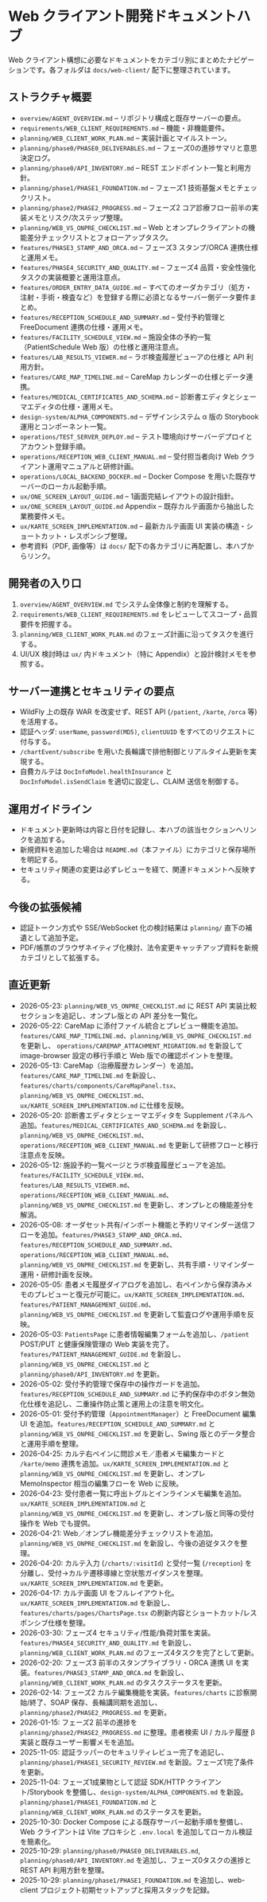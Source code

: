 # Web クライアント開発ドキュメントハブ

Web クライアント構想に必要なドキュメントをカテゴリ別にまとめたナビゲーションです。各フォルダは `docs/web-client/` 配下に整理されています。

## ストラクチャ概要
- `overview/AGENT_OVERVIEW.md` – リポジトリ構成と既存サーバーの要点。
- `requirements/WEB_CLIENT_REQUIREMENTS.md` – 機能・非機能要件。
- `planning/WEB_CLIENT_WORK_PLAN.md` – 実装計画とマイルストーン。
- `planning/phase0/PHASE0_DELIVERABLES.md` – フェーズ0の進捗サマリと意思決定ログ。
- `planning/phase0/API_INVENTORY.md` – REST エンドポイント一覧と利用方針。
- `planning/phase1/PHASE1_FOUNDATION.md` – フェーズ1 技術基盤メモとチェックリスト。
- `planning/phase2/PHASE2_PROGRESS.md` – フェーズ2 コア診療フロー前半の実装メモとリスク/次ステップ整理。
- `planning/WEB_VS_ONPRE_CHECKLIST.md` – Web とオンプレクライアントの機能差分チェックリストとフォローアップタスク。
- `features/PHASE3_STAMP_AND_ORCA.md` – フェーズ3 スタンプ/ORCA 連携仕様と運用メモ。
- `features/PHASE4_SECURITY_AND_QUALITY.md` – フェーズ4 品質・安全性強化タスクの実装概要と運用注意点。
- `features/ORDER_ENTRY_DATA_GUIDE.md` – すべてのオーダカテゴリ（処方・注射・手術・検査など）を登録する際に必須となるサーバー側データ要件まとめ。
- `features/RECEPTION_SCHEDULE_AND_SUMMARY.md` – 受付予約管理と FreeDocument 連携の仕様・運用メモ。
- `features/FACILITY_SCHEDULE_VIEW.md` – 施設全体の予約一覧（PatientSchedule Web 版）の仕様と運用注意点。
- `features/LAB_RESULTS_VIEWER.md` – ラボ検査履歴ビューアの仕様と API 利用方針。
- `features/CARE_MAP_TIMELINE.md` – CareMap カレンダーの仕様とデータ連携。
- `features/MEDICAL_CERTIFICATES_AND_SCHEMA.md` – 診断書エディタとシェーマエディタの仕様・運用メモ。
- `design-system/ALPHA_COMPONENTS.md` – デザインシステム α 版の Storybook 運用とコンポーネント一覧。
- `operations/TEST_SERVER_DEPLOY.md` – テスト環境向けサーバーデプロイとアカウント登録手順。
- `operations/RECEPTION_WEB_CLIENT_MANUAL.md` – 受付担当者向け Web クライアント運用マニュアルと研修計画。
- `operations/LOCAL_BACKEND_DOCKER.md` – Docker Compose を用いた既存サーバーのローカル起動手順。
- `ux/ONE_SCREEN_LAYOUT_GUIDE.md` – 1画面完結レイアウトの設計指針。
- `ux/ONE_SCREEN_LAYOUT_GUIDE.md` Appendix – 既存カルテ画面から抽出した業務要件メモ。
- `ux/KARTE_SCREEN_IMPLEMENTATION.md` – 最新カルテ画面 UI 実装の構造・ショートカット・レスポンシブ整理。
- 参考資料（PDF, 画像等）は `docs/` 配下の各カテゴリに再配置し、本ハブからリンク。

## 開発者の入り口
1. `overview/AGENT_OVERVIEW.md` でシステム全体像と制約を理解する。
2. `requirements/WEB_CLIENT_REQUIREMENTS.md` をレビューしてスコープ・品質要件を把握する。
3. `planning/WEB_CLIENT_WORK_PLAN.md` のフェーズ計画に沿ってタスクを進行する。
4. UI/UX 検討時は `ux/` 内ドキュメント（特に Appendix）と設計検討メモを参照する。

## サーバー連携とセキュリティの要点
- WildFly 上の既存 WAR を改変せず、REST API (`/patient`, `/karte`, `/orca` 等) を活用する。
- 認証ヘッダ: `userName`, `password(MD5)`, `clientUUID` をすべてのリクエストに付与する。
- `/chartEvent/subscribe` を用いた長輪講で排他制御とリアルタイム更新を実現する。
- 自費カルテは `DocInfoModel.healthInsurance` と `DocInfoModel.isSendClaim` を適切に設定し、CLAIM 送信を制御する。

## 運用ガイドライン
- ドキュメント更新時は内容と日付を記録し、本ハブの該当セクションへリンクを追加する。
- 新規資料を追加した場合は `README.md`（本ファイル）にカテゴリと保存場所を明記する。
- セキュリティ関連の変更は必ずレビューを経て、関連ドキュメントへ反映する。

## 今後の拡張候補
- 認証トークン方式や SSE/WebSocket 化の検討結果は `planning/` 直下の補遺として追加予定。
- PDF/帳票のブラウザネイティブ化検討、法令変更キャッチアップ資料を新規カテゴリとして拡張する。

## 直近更新
- 2026-05-23: `planning/WEB_VS_ONPRE_CHECKLIST.md` に REST API 実装比較セクションを追記し、オンプレ版との API 差分を一覧化。
- 2026-05-22: CareMap に添付ファイル統合とプレビュー機能を追加。`features/CARE_MAP_TIMELINE.md`、`planning/WEB_VS_ONPRE_CHECKLIST.md` を更新し、
  `operations/CAREMAP_ATTACHMENT_MIGRATION.md` を新設して image-browser 設定の移行手順と Web 版での確認ポイントを整理。
- 2026-05-13: CareMap（治療履歴カレンダー）を追加。`features/CARE_MAP_TIMELINE.md` を新設し、`features/charts/components/CareMapPanel.tsx`、
  `planning/WEB_VS_ONPRE_CHECKLIST.md`、`ux/KARTE_SCREEN_IMPLEMENTATION.md` に仕様を反映。
- 2026-05-20: 診断書エディタとシェーマエディタを Supplement パネルへ追加。`features/MEDICAL_CERTIFICATES_AND_SCHEMA.md` を新設し、`planning/WEB_VS_ONPRE_CHECKLIST.md`、`operations/RECEPTION_WEB_CLIENT_MANUAL.md` を更新して研修フローと移行注意点を反映。
- 2026-05-12: 施設予約一覧ページとラボ検査履歴ビューアを追加。`features/FACILITY_SCHEDULE_VIEW.md`、`features/LAB_RESULTS_VIEWER.md`、`operations/RECEPTION_WEB_CLIENT_MANUAL.md`、`planning/WEB_VS_ONPRE_CHECKLIST.md` を更新し、オンプレとの機能差分を解消。
- 2026-05-08: オーダセット共有/インポート機能と予約リマインダー送信フローを追加。`features/PHASE3_STAMP_AND_ORCA.md`、`features/RECEPTION_SCHEDULE_AND_SUMMARY.md`、`operations/RECEPTION_WEB_CLIENT_MANUAL.md`、`planning/WEB_VS_ONPRE_CHECKLIST.md` を更新し、共有手順・リマインダー運用・研修計画を反映。
- 2026-05-05: 患者メモ履歴ダイアログを追加し、右ペインから保存済みメモのプレビューと復元が可能に。`ux/KARTE_SCREEN_IMPLEMENTATION.md`、`features/PATIENT_MANAGEMENT_GUIDE.md`、`planning/WEB_VS_ONPRE_CHECKLIST.md` を更新して監査ログや運用手順を反映。
- 2026-05-03: `PatientsPage` に患者情報編集フォームを追加し、`/patient` POST/PUT と健康保険管理の Web 実装を完了。`features/PATIENT_MANAGEMENT_GUIDE.md` を新設し、`planning/WEB_VS_ONPRE_CHECKLIST.md` と `planning/phase0/API_INVENTORY.md` を更新。
- 2026-05-02: 受付予約管理で保存中の操作ガードを追加。`features/RECEPTION_SCHEDULE_AND_SUMMARY.md` に予約保存中のボタン無効化仕様を追記し、二重操作防止策と運用上の注意を明文化。
- 2026-05-01: 受付予約管理（`AppointmentManager`）と FreeDocument 編集 UI を追加。`features/RECEPTION_SCHEDULE_AND_SUMMARY.md` と `planning/WEB_VS_ONPRE_CHECKLIST.md` を更新し、Swing 版とのデータ整合と運用手順を整理。
- 2026-04-25: カルテ右ペインに問診メモ／患者メモ編集カードと `/karte/memo` 連携を追加。`ux/KARTE_SCREEN_IMPLEMENTATION.md` と `planning/WEB_VS_ONPRE_CHECKLIST.md` を更新し、オンプレ MemoInspector 相当の編集フローを Web に反映。
- 2026-04-23: 受付患者一覧に呼出トグルとインラインメモ編集を追加。`ux/KARTE_SCREEN_IMPLEMENTATION.md` と `planning/WEB_VS_ONPRE_CHECKLIST.md` を更新し、オンプレ版と同等の受付操作を Web でも提供。
- 2026-04-21: Web／オンプレ機能差分チェックリストを追加。`planning/WEB_VS_ONPRE_CHECKLIST.md` を新設し、今後の追従タスクを整理。
- 2026-04-20: カルテ入力 (`/charts/:visitId`) と受付一覧 (`/reception`) を分離し、受付→カルテ遷移導線と空状態ガイダンスを整理。`ux/KARTE_SCREEN_IMPLEMENTATION.md` を更新。
- 2026-04-17: カルテ画面 UI をフルレイアウト化。`ux/KARTE_SCREEN_IMPLEMENTATION.md` を新設し、`features/charts/pages/ChartsPage.tsx` の刷新内容とショートカット/レスポンシブ仕様を整理。
- 2026-03-30: フェーズ4 セキュリティ/性能/負荷対策を実装。`features/PHASE4_SECURITY_AND_QUALITY.md` を新設し、`planning/WEB_CLIENT_WORK_PLAN.md` のフェーズ4タスクを完了として更新。
- 2026-02-20: フェーズ3 前半のスタンプライブラリ・ORCA 連携 UI を実装。`features/PHASE3_STAMP_AND_ORCA.md` を新設し、`planning/WEB_CLIENT_WORK_PLAN.md` のタスクステータスを更新。
- 2026-02-14: フェーズ2 カルテ編集機能を実装。`features/charts` に診察開始/終了、SOAP 保存、長輪講同期を追加し、`planning/phase2/PHASE2_PROGRESS.md` を更新。
- 2026-01-15: フェーズ2 前半の進捗を `planning/phase2/PHASE2_PROGRESS.md` に整理。患者検索 UI / カルテ履歴 β 実装と既存ユーザー影響メモを追加。
- 2025-11-05: 認証ラッパーのセキュリティレビュー完了を追記し、`planning/phase1/PHASE1_SECURITY_REVIEW.md` を新設。フェーズ1完了条件を更新。
- 2025-11-04: フェーズ1成果物として認証 SDK/HTTP クライアント/Storybook を整備し、`design-system/ALPHA_COMPONENTS.md` を新設。`planning/phase1/PHASE1_FOUNDATION.md` と `planning/WEB_CLIENT_WORK_PLAN.md` のステータスを更新。
- 2025-10-30: Docker Compose による既存サーバー起動手順を整備し、Web クライアントは Vite プロキシと `.env.local` を追加してローカル検証を簡素化。
- 2025-10-29: `planning/phase0/PHASE0_DELIVERABLES.md`, `planning/phase0/API_INVENTORY.md` を追加し、フェーズ0タスクの進捗と REST API 利用方針を整理。
- 2025-10-29: `planning/phase1/PHASE1_FOUNDATION.md` を追加し、web-client プロジェクト初期セットアップと採用スタックを記録。
